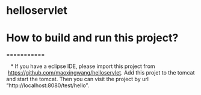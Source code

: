 # helloservlet
# How to build and run this project? <br>
===========

    * If you have a eclipse IDE, please import this project from  https://github.com/maoxingwang/helloservlet. Add this projet to the           tomcat and start the tomcat. Then you can visit the  project by  url “http://localhost:8080/test/hello”.
    

